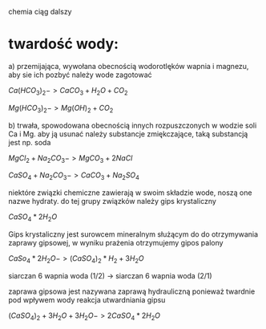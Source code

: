 chemia ciąg dalszy

# twardość wody: 

a) przemijająca, wywołana obecnością wodorotlęków wapnia i magnezu, aby sie ich pozbyć należy wode zagotować

$Ca (HCO_3)_2 -> CaCO_3 + H_2O +CO_2$

$Mg(HCO_3)_2 -> Mg(OH)_2 + CO_2$

b) trwała, spowodowana obecnością innych rozpuszczonych w wodzie soli Ca i Mg. aby ją usunać należy substancje zmiękczające, taką substancją jest np. soda 

$MgCl_2 + Na_2CO_3 -> MgCO_3 + 2NaCl$

$CaSO_4 + Na_2CO_3 -> CaCO_3 + Na_2SO_4$

niektóre związki chemiczne zawierają w swoim składzie wode, noszą one nazwe hydraty. do tej grupy związków należy gips krystaliczny 

$CaSO_4 * 2H_2O$

Gips krystaliczny jest surowcem mineralnym służącym do do otrzymywania zaprawy gipsowej, w wyniku prażenia otrzymujemy gipos palony

$CaSo_4 * 2H_2O -> (CaSO_4)_2*H_2 + 3H_2O$

siarczan 6 wapnia woda (1/2) -> siarczan 6 wapnia woda (2/1)

zaprawa gipsowa jest nazywana zaprawą hydrauliczną ponieważ twardnie pod wpływem wody
reakcja utwardniania gipsu 

$(CaSO_4)_2 + 3H_2O + 3H_2O -> 2CaSO_4 * 2H_2O$

